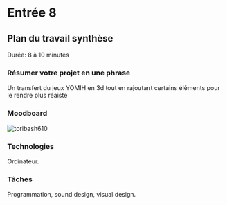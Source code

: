# Entrée 8
## Plan du travail synthèse
Durée: 8 à 10 minutes

### Résumer votre projet en une phrase
Un transfert du jeux YOMIH en 3d tout en rajoutant certains éléments pour le rendre plus réaiste
### Moodboard
![toribash610](https://github.com/ThierryLambert913/exempleJournalDeBord/assets/143838952/4c6efdb2-1b98-4d28-a1f9-9b09f3c8a835)

### Technologies
Ordinateur.
### Tâches
Programmation, sound design, visual design.

